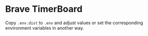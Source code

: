 # Brave TimerBoard

Copy `.env.dist` to `.env` and adjust values or set the corresponding 
environment variables in another way.
